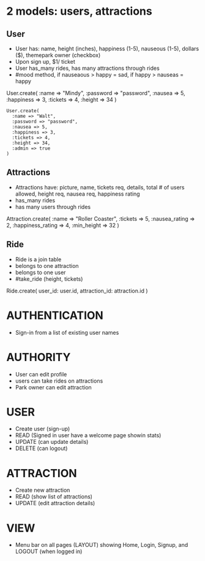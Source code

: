 # 2 models:  users, attractions

## User
- User has: name, height (inches), happiness (1-5), nauseous (1-5), dollars ($), themepark owner (checkbox)
- Upon sign up, $1/ ticket
- User has_many rides, has many attractions through rides
- #mood method, if nauseaous > happy = sad, if happy > nauseas = happy

User.create(
      :name => "Mindy",
      :password => "password",
      :nausea => 5,
      :happiness => 3,
      :tickets => 4,
      :height => 34
    )
    
    User.create(
      :name => "Walt",
      :password => "password",
      :nausea => 5,
      :happiness => 3,
      :tickets => 4,
      :height => 34,
      :admin => true
    )

## Attractions
- Attractions have: picture, name, tickets req, details, total # of users allowed, height req, nausea req, happiness rating
- has_many rides
- has many users through rides


Attraction.create(
      :name => "Roller Coaster",
      :tickets => 5,
      :nausea_rating => 2,
      :happiness_rating => 4,
      :min_height => 32
    )

## Ride
- Ride is a join table
- belongs to one attraction
- belongs to one user
- #take_ride (height, tickets)

Ride.create(
    user_id: user.id, 
    attraction_id: attraction.id
    )


# AUTHENTICATION
- Sign-in from a list of existing user names

# AUTHORITY
- User can edit profile
- users can take rides on attractions
- Park owner can edit attraction

# USER
- Create user (sign-up)
- READ (Signed in user have a welcome page showin stats)
- UPDATE (can update details)
- DELETE (can logout)

# ATTRACTION
- Create new attraction
- READ (show list of attractions)
- UPDATE (edit attraction details)


# VIEW
- Menu bar on all pages (LAYOUT) showing Home, Login, Signup, and LOGOUT (when logged in)